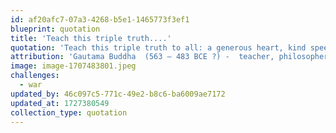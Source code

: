 ```yaml
---
id: af20afc7-07a3-4268-b5e1-1465773f3ef1
blueprint: quotation
title: 'Teach this triple truth....'
quotation: 'Teach this triple truth to all: a generous heart, kind speech, and a life of service and compassion are the things which renew humanity.'
attribution: 'Gautama Buddha  (563 — 483 BCE ?) -  teacher, philosopher, spiritual leader'
image: image-1707483801.jpeg
challenges:
  - war
updated_by: 46c097c5-771c-49e2-b8c6-ba6009ae7172
updated_at: 1727380549
collection_type: quotation
---
```


